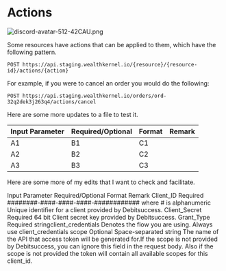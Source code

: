 # Actions

![discord-avatar-512-42CAU.png](https://stoplight.io/api/v1/projects/cHJqOjY3NDU2/images/ZNkYZpxKHkI)


Some resources have actions that can be applied to them, which have the following pattern.

`POST https://api.staging.wealthkernel.io/{resource}/{resource-id}/actions/{action}`

For example, if you were to cancel an order you would do the following:

`POST https://api.staging.wealthkernel.io/orders/ord-32q2dek3j263q4/actions/cancel`

Here are some more updates to a file to test it. 



Input Parameter| Required/Optional | Format | Remark
---------|----------|---------|---------
 A1 | B1 | C1 |
 A2 | B2 | C2 |
 A3 | B3 | C3 |

Here are some more of my edits that I want to check and facilitate. 

 Input Parameter	Required/Optional	Format	Remark
Client_ID	Required	########-####-####-####-############ where # is alphanumeric	Unique identifier for a client provided by Debitsuccess.
Client_Secret	Required	64 bit	Client secret key provided by Debitsuccess.
Grant_Type	Required	stringclient_credentials	Denotes the flow you are using. Always use client_credentials
scope	Optional	Space-separated string	The name of the API that access token will be generated for.If the scope is not provided by Debitsuccess, you can ignore this field in the request body. Also if the scope is not provided the token will contain all available scopes for this client_id.
